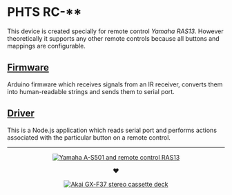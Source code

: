 # PHTS RC-\*\*

This device is created specially for remote control _Yamaha RAS13_.
However theoretically it supports any other remote controls because all buttons and mappings
are configurable.

## [Firmware](./firmware)

Arduino firmware which receives signals from an IR receiver, converts them into human-readable
strings and sends them to serial port.

## [Driver](./driver)

This is a Node.js application which reads serial port and performs actions associated with the
particular button on a remote control.

---

<p align="center">
<a href="https://europe.yamaha.com/en/products/audio_visual/hifi_components/a-s501/index.html">
<img
  src="https://europe.yamaha.com/en/files/C16F0F418BB745F49102B5E9C3843ACC_12073_cce09bb4e60b3b00fb7eb63eda5c26f2.jpg"
  alt="Yamaha A-S501 and remote control RAS13">
</a>
</p>

<p align="center">&#10084;</p>

<p align="center">
<a href="https://www.hifiengine.com/manual_library/akai/gx-f37.shtml">
<img
  src="https://www.hifiengine.com/images/model/akai_gx-f37_stereo_cassette_deck.jpg"
  alt="Akai GX-F37 stereo cassette deck">
</a>
</p>

